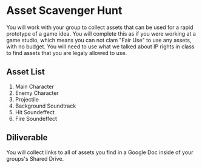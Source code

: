# Asset Scavenger Hunt

You will work with your group to collect assets that can be used for a rapid prototype of a game idea. You will complete this as if you were working at a game studio, which means you can not clam "Fair Use" to use any assets, with no budget. You will need to use what we talked about IP rights in class to find assets that you are legaly allowed to use.

## Asset List

1.  Main Character
2.  Enemy Character
3.  Projectile
4.  Background Soundtrack
5.  Hit Soundeffect
6.  Fire Soundeffect

## Diliverable

You will collect links to all of assets you find in a Google Doc inside of your groups's Shared Drive.
